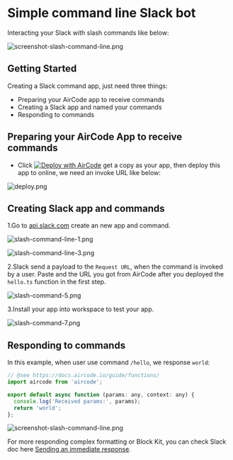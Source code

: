 # Simple command line Slack bot

Interacting your Slack with slash commands like below:

![screenshot-slash-command-line.png](https://s2.loli.net/2023/09/14/GkYqd2BFgpACPHs.png)

## Getting Started

Creating a Slack command app, just need three things:

- Preparing your AirCode app to receive commands
- Creating a Slack app and named your commands
- Responding to commands

## Preparing your AirCode App to receive commands

- Click [![Deploy with AirCode](https://aircode.io/aircode-deploy-button.svg)](https://aircode.io/dashboard?owner=AirCodeLabs&repo=aircode&branch=main&path=examples%2Fsimple-command-line-slack-bot&appname=simple%20command%20line%20slack%20bot) get a copy as your app, then deploy this app to online, we need an invoke URL like below:

![deploy.png](https://s2.loli.net/2023/09/14/Zs8QMrCIfShJv5B.png)

## Creating Slack app and commands

1.Go to [api.slack.com](https://api.slack.com/apps?new_app=1) create an new app and command.

![slash-command-line-1.png](https://s2.loli.net/2023/09/14/jWnJvoAqHT3dpg8.png)

![slash-command-line-3.png](https://s2.loli.net/2023/09/14/K3kO2fV9YSneHLs.png)

2.Slack send a payload to the `Request URL`, when the command is invoked by a user. Paste and the URL you got from AirCode after you deployed the `hello.ts` function in the first step.

![slash-command-5.png](https://s2.loli.net/2023/09/14/yJtKXpRSICGwOji.png)

3.Install your app into workspace to test your app.

![slash-command-7.png](https://s2.loli.net/2023/09/14/dD3FS8zVptmI1Jj.png)

## Responding to commands

In this example, when user use command `/hello`, we response `world`: 

```js
// @see https://docs.aircode.io/guide/functions/
import aircode from 'aircode';

export default async function (params: any, context: any) {
  console.log('Received params:', params);
  return 'world';
};
```

![screenshot-slash-command-line.png](https://s2.loli.net/2023/09/14/GkYqd2BFgpACPHs.png)

For more responding complex formatting or Block Kit, you can check Slack doc here [Sending an immediate response](https://api.slack.com/interactivity/slash-commands#responding_immediate_response).
